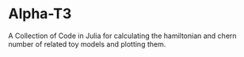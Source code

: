 # Alpha-T3
A Collection of Code in Julia for calculating the hamiltonian and chern number of related toy models and plotting them.
